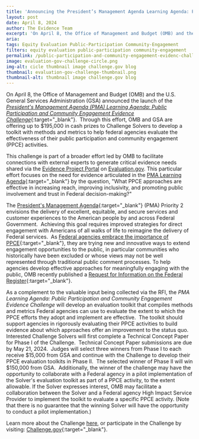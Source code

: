 ```yaml
---
title: 'Announcing the President’s Management Agenda Learning Agenda: Public Participation and Community Engagement Evidence Challenge'
layout: post
date: April 8, 2024
author: The Evidence Team
excerpt: 'On April 8, the Office of Management and Budget (OMB) and the U.S. General Services Administration (GSA) announced the launch of the <a href="https://www.challenge.gov/?challenge=pmala" target="_blank">President’s Management Agenda (PMA) Learning Agenda: Public Participation and Community Engagement Evidence Challenge</a>...'
aria: 
tags: Equity Evaluation Public-Participation Community-Engagement
filters: equity evaluation public-participation community-engagement
permalink: /public-participation-and-community-engagement-evidenc-challenge/
image: evaluation-gov-challenge-circle.png
img-alt: cicle thumbnail image challenge.gov blog
thumbnail: evaluation-gov-challenge-thumbnail.png
thumbnail-alt: thumbnail image challenge.gov blog
---
```


On April 8, the Office of Management and Budget (OMB) and the U.S. General Services Administration (GSA) announced the launch of the [*President's Management Agenda (PMA) Learning Agenda: Public Participation and Community Engagement Evidence Challenge*](https://www.challenge.gov/?challenge=pmala){:target="_blank"}.  Through this effort, OMB and GSA are offering up to $195,000 in cash prizes to Challenge Solvers to develop a toolkit with methods and metrics to help federal agencies evaluate the effectiveness of their public participation and community engagement (PPCE) activities. 

This challenge is part of a broader effort led by OMB to facilitate connections with external experts to generate critical evidence needs shared via the [Evidence Project Portal]({{site.baseurl}}/resources/#resource=.portal-opportunities&role=*&content=*&year=*) on [Evaluation.gov]({{site.baseurl}}/). This particular effort focuses on the need for evidence articulated in the [PMA Learning Agenda](https://www.performance.gov/pma/learning-agenda/){:target="_blank"} by the question, "What PPCE approaches are effective in increasing reach, improving inclusivity, and promoting public involvement and trust in Federal decision-making?" 

The [President's Management Agenda](https://www.performance.gov/pma/){:target="_blank"} (PMA) Priority 2 envisions the delivery of excellent, equitable, and secure services and customer experiences to the American people by and across Federal Government.  Achieving this goal requires improved strategies for direct engagement with Americans of all walks of life to reimagine the delivery of Federal services.  As [Federal agencies embrace the importance of PPCE](https://www.performance.gov/participation/){:target="_blank"}, they are trying new and innovative ways to extend engagement opportunities to the public, in particular communities who historically have been excluded or whose views may not be well represented through traditional public comment processes. To help agencies develop effective approaches for meaningfully engaging with the public, OMB recently published a [Request for Information on the Federal Register](https://www.federalregister.gov/documents/2024/03/20/2024-05882/methods-and-leading-practices-for-advancing-public-participation-and-community-engagement-with-the){:target="_blank"}.

As a complement to the valuable input being collected via the RFI, the *PMA Learning Agenda: Public Participation and Community Engagement Evidence Challenge* will develop an evaluation toolkit that compiles methods and metrics Federal agencies can use to evaluate the extent to which the PPCE efforts they adopt and implement are effective.  The toolkit should support agencies in rigorously evaluating their PPCE activities to build evidence about which approaches offer an improvement to the status quo.  Interested Challenge Solvers will first complete a Technical Concept Paper for Phase I of the Challenge.  Technical Concept Paper submissions are due by May 21, 2024.  Judges will select three winners from Phase I to each receive $15,000 from GSA and continue with the Challenge to develop their PPCE evaluation toolkits in Phase II.  The selected winner of Phase II will win $150,000 from GSA.  Additionally, the winner of the challenge may have the opportunity to collaborate with a Federal agency in a pilot implementation of the Solver's evaluation toolkit as part of a PPCE activity, to the extent allowable. If the Solver expresses interest, OMB may facilitate a collaboration between the Solver and a Federal agency High Impact Service Provider to implement the toolkit to evaluate a specific PPCE activity. (Note that there is no guarantee that the winning Solver will have the opportunity to conduct a pilot implementation.) 

Learn more about the Challenge <a href="{{site.baseurl}}/assets/resources/Portal%20-%20Challenge%20Opportunity.pdf" target="_blank" aria-label="PMA Learning Agenda: Public Participation and Community Engagement Evidence Challenge">here</a>, or participate in the Challenge by visiting: [Challenge.gov](https://www.challenge.gov/?challenge=pmala){:target="_blank"}.
